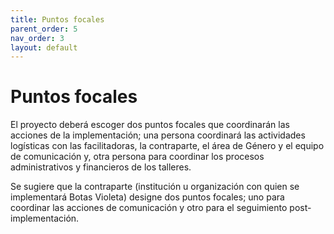 ```yaml
---
title: Puntos focales
parent_order: 5
nav_order: 3
layout: default
---
```


# Puntos focales

El proyecto deberá escoger dos puntos focales que coordinarán las acciones de la implementación; una persona coordinará las actividades logísticas con las facilitadoras, la contraparte, el área de Género y el equipo de comunicación y, otra persona para coordinar los procesos administrativos y financieros de los talleres.

Se sugiere que la contraparte (institución u organización con quien se implementará Botas Violeta) designe dos puntos focales; uno para coordinar las acciones de comunicación y otro para el seguimiento post-implementación.
